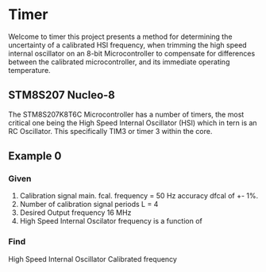 # Timer
Welcome to timer this project presents a method for determining the uncertainty of a calibrated HSI frequency, when trimming the high speed internal oscillator on an 8-bit Microcontroller to compensate for differences between the calibrated microcontroller, and its immediate operating temperature.

## STM8S207 Nucleo-8
The STM8S207K8T6C Microcontroller has a number of timers, the most critical one being the High Speed Internal Oscillator (HSI) which in tern is an RC Oscillator.   This specifically TIM3 or timer 3 within the core.

## Example 0
### Given
1. Calibration signal main. fcal. frequency = 50 Hz
accuracy dfcal of +- 1%.
2. Number of calibration signal periods L = 4
3. Desired Output frequency 16 MHz
4. High Speed Internal Oscilator frequency is a function of

### Find
High Speed Internal Oscillator Calibrated frequency
